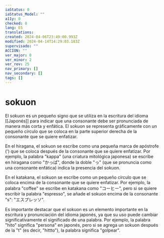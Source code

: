 ```yaml
---
iaStatus: 0
iaStatus_Model: ""
a11y: 0
checked: 0
lang: ES
translations: 
created: 2024-04-06T23:49:00.993Z
modified: 2024-04-14T14:29:03.183Z
supervisado: ""
ACCION: ""
ver_major: 0
ver_minor: 2
ver_rev: 25
nav_primary: []
nav_secondary: []
tags: []
---
```

# sokuon

El sokuon es un pequeño signo que se utiliza en la escritura del idioma [[Japonés]] para indicar que una consonante debe ser pronunciada de manera más corta y enfática. El sokuon se representa gráficamente con un pequeño círculo que se coloca en la parte superior derecha de la consonante que se quiere enfatizar.

En el hiragana, el sokuon se escribe como una pequeña marca de apóstrofe (') que se coloca después de la consonante que se quiere enfatizar. Por ejemplo, la palabra "kappa" (una criatura mitológica japonesa) se escribe en hiragana como "かっぱ", donde la doble "っ" (que se pronuncia como una consonante enfática) indica la presencia del sokuon.

En el katakana, el sokuon se escribe como un pequeño círculo que se coloca encima de la consonante que se quiere enfatizar. Por ejemplo, la palabra "coffee" se escribe en katakana como "コーヒー", pero si se quiere escribir la palabra "espresso", se añade el sokuon encima de la consonante "s": "エスプレッソ".

Es importante destacar que el sokuon es un elemento importante en la escritura y pronunciación del idioma japonés, ya que su uso puede cambiar significativamente el significado de una palabra. Por ejemplo, la palabra "hito" significa "persona" en japonés, pero si se agrega un sokuon después de la "t" (es decir, "hittto"), la palabra significa "golpear".